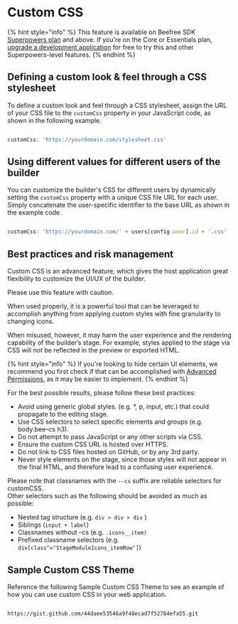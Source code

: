 # Custom CSS

{% hint style="info" %}
This feature is available on Beefree SDK [Superpowers plan](https://dam.beefree.io/pluginpricing) and above. If you're on the Core or Essentials plan, [upgrade a development application](../../getting-started/readme/development-applications.md) for free to try this and other Superpowers-level features.
{% endhint %}

## Defining a custom look & feel through a CSS stylesheet <a href="#defining-a-custom-look-feel-through-a-css-stylesheet" id="defining-a-custom-look-feel-through-a-css-stylesheet"></a>

To define a custom look and feel through a CSS stylesheet, assign the URL of your CSS file to the `customCss` property in your JavaScript code, as shown in the following example.

```javascript

customCss: 'https://yourdomain.com/stylesheet.css'

```

## Using different values for different users of the builder <a href="#using-different-values-for-different-users-of-the-editor" id="using-different-values-for-different-users-of-the-editor"></a>

You can customize the builder's CSS for different users by dynamically setting the `customCss` property with a unique CSS file URL for each user. Simply concatenate the user-specific identifier to the base URL as shown in the example code.

```javascript

customCss: 'https://yourdomain.com/' + users[config.user].id + '.css'

```

## Best practices and risk management <a href="#best-practices-and-risk-management" id="best-practices-and-risk-management"></a>

Custom CSS is an advanced feature, which gives the host application great flexibility to customize the UI/UX of the builder.

Please use this feature with caution.

When used properly, it is a powerful tool that can be leveraged to accomplish anything from applying custom styles with fine granularity to changing icons.

When misused, however, it may harm the user experience and the rendering capability of the builder’s stage. For example, styles applied to the stage via CSS will _not_ be reflected in the preview or exported HTML.

{% hint style="info" %}
If you're looking to hide certain UI elements, we recommend you first check if that can be accomplished with [Advanced Permissions](../advanced-options/advanced-permissions.md), as it may be easier to implement.
{% endhint %}

For the best possible results, please follow these best practices:

* Avoid using generic global styles. (e.g. \*, p, input, etc.) that could propagate to the editing stage.
* Use CSS selectors to select specific elements and groups (e.g. body.bee–cs h3).
* Do not attempt to pass JavaScript or any other scripts via CSS.
* Ensure the custom CSS URL is hosted over HTTPS.
* Do not link to CSS files hosted on GitHub, or by any 3rd party.
* Never style elements on the stage, since those styles will not appear in the final HTML, and therefore lead to a confusing user experience.

Please note that classnames with the `--cs` suffix are reliable selectors for customCSS.\
Other selectors such as the following should be avoided as much as possible:

* Nested tag structure (e.g. `div > div > div` )
* Siblings (`input + label`)
* Classnames without –cs (e.g. `.icons__item)`
* Prefixed classname selectors (e.g. `div[class^="StageModuleIcons_itemRow"]`)

## Sample Custom CSS Theme <a href="#sample-custom-css-theme" id="sample-custom-css-theme"></a>

Reference the following Sample Custom CSS Theme to see an example of how you can use custom CSS in your web application.

```url

https://gist.github.com/44daee53546a9f48ecad7f52784efa55.git

```
